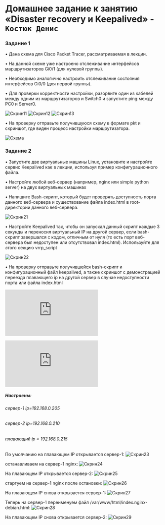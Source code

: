 # Домашнее задание к занятию «Disaster recovery и Keepalived» - `Костюк Денис`

### Задание 1
 
•	Дана схема для Cisco Packet Tracer, рассматриваемая в лекции.

•	На данной схеме уже настроено отслеживание интерфейсов маршрутизаторов Gi0/1 (для нулевой группы).

•	Необходимо аналогично настроить отслеживание состояния интерфейсов Gi0/0 (для первой группы).

•	Для проверки корректности настройки, разорвите один из кабелей между одним из маршрутизаторов и Switch0 и запустите ping между PC0 и Server0.

   ![Скрин11](https://github.com/denniskostyuk/Keepalived/blob/main/Task_1_1.png)
   ![Скрин12](https://github.com/denniskostyuk/Keepalived/blob/main/Task_1_2.png)
   ![Скрин13](https://github.com/denniskostyuk/Keepalived/blob/main/Task_1_3.png)
   
•	На проверку отправьте получившуюся схему в формате pkt и скриншот, где виден процесс настройки маршрутизатора.

 ![Схема](https://github.com/denniskostyuk/Keepalived/blob/main/hsrp_advanced.pkt)


### Задание 2

•	Запустите две виртуальные машины Linux, установите и настройте сервис Keepalived как в лекции, используя пример конфигурационного файла.

•	Настройте любой веб-сервер (например, nginx или simple python server) на двух виртуальных машинах

•	Напишите Bash-скрипт, который будет проверять доступность порта данного веб-сервера и существование файла index.html в root-директории данного веб-сервера.

![Скрин21](https://github.com/denniskostyuk/Keepalived/blob/main/Task_2_1.png)

•	Настройте Keepalived так, чтобы он запускал данный скрипт каждые 3 секунды и переносил виртуальный IP на другой сервер, если bash-скрипт завершался с кодом, отличным от нуля (то есть порт веб-сервера был недоступен или отсутствовал index.html). Используйте для этого секцию vrrp_script

![Скрин22](https://github.com/denniskostyuk/Keepalived/blob/main/Task_2_2.png)

•	На проверку отправьте получившейся bash-скрипт и конфигурационный файл keepalived, а также скриншот с демонстрацией переезда плавающего ip на другой сервер в случае недоступности порта или файла index.html

![bash-скрипт](https://github.com/denniskostyuk/Keepalived/blob/main/check-nginx.sh)

![Конфигурационный файл keepalived](https://github.com/denniskostyuk/Keepalived/blob/main/keepalived.conf)

##### Настроены:
###### сервер-1 ip=192.168.0.205
###### сервер-2 ip=192.168.0.210
###### плавающий ip = 192.168.0.215

По умолчанию на плавающем IP открывается сервер-1:
![Скрин23](https://github.com/denniskostyuk/Keepalived/blob/main/Task_2_3.png)

останавливаем на сервер-1 nginx:
![Скрин24](https://github.com/denniskostyuk/Keepalived/blob/main/Task_2_4.png)

На плавающем IP открывается сервер-2:
![Скрин25](https://github.com/denniskostyuk/Keepalived/blob/main/Task_2_5.png)

стартуем на сервер-1 nginx после остановки:
![Скрин26](https://github.com/denniskostyuk/Keepalived/blob/main/Task_2_6.png)

На плавающем IP снова открывается сервер-1:
![Скрин27](https://github.com/denniskostyuk/Keepalived/blob/main/Task_2_7.png)

Теперь на сервер-1 переименуем файл /var/www/html/index.nginx-debian.html:
![Скрин28](https://github.com/denniskostyuk/Keepalived/blob/main/Task_2_8.png)

На плавающем IP снова открывается сервер-2:
![Скрин29](https://github.com/denniskostyuk/Keepalived/blob/main/Task_2_9.png)
